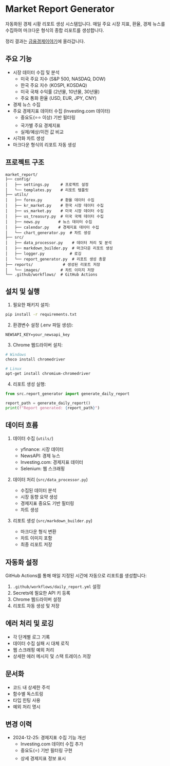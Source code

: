 # Market Report Generator

자동화된 경제 시황 리포트 생성 시스템입니다. 매일 주요 시장 지표, 환율, 경제 뉴스를 수집하여 마크다운 형식의 종합 리포트를 생성합니다.

정리 결과는 [금융경제이야기](https://storyofeconomy.tistory.com/)에 올라갑니다.

## 주요 기능

- 시장 데이터 수집 및 분석
  - 미국 주요 지수 (S&P 500, NASDAQ, DOW)
  - 한국 주요 지수 (KOSPI, KOSDAQ)
  - 미국 국채 수익률 (2년물, 10년물, 30년물)
  - 주요 통화 환율 (USD, EUR, JPY, CNY)
- 경제 뉴스 수집
- 주요 경제지표 데이터 수집 (Investing.com 데이터)
  - 중요도(⭐⭐ 이상) 기반 필터링
  - 국가별 주요 경제지표
  - 실제/예상/이전 값 비교
- 시각화 차트 생성
- 마크다운 형식의 리포트 자동 생성

## 프로젝트 구조

```
market_report/
├── config/
│   ├── settings.py     # 프로젝트 설정
│   └── templates.py    # 리포트 템플릿
├── utils/
│   ├── forex.py        # 환율 데이터 수집
│   ├── kr_market.py    # 한국 시장 데이터 수집
│   ├── us_market.py    # 미국 시장 데이터 수집
│   ├── us_treasury.py  # 미국 국채 데이터 수집
│   ├── news.py        # 뉴스 데이터 수집
│   ├── calendar.py    # 경제지표 데이터 수집
│   └── chart_generator.py  # 차트 생성
├── src/
│   ├── data_processor.py    # 데이터 처리 및 분석
│   ├── markdown_builder.py  # 마크다운 리포트 생성
│   ├── logger.py           # 로깅
│   └── report_generator.py  # 리포트 생성 총괄
├── reports/             # 생성된 리포트 저장
│   └── images/         # 차트 이미지 저장
└── .github/workflows/  # GitHub Actions
```

## 설치 및 실행

1. 필요한 패키지 설치:
```bash
pip install -r requirements.txt
```

2. 환경변수 설정 (.env 파일 생성):
```
NEWSAPI_KEY=your_newsapi_key
```

3. Chrome 웹드라이버 설치:
```bash
# Windows
choco install chromedriver

# Linux
apt-get install chromium-chromedriver
```

4. 리포트 생성 실행:
```python
from src.report_generator import generate_daily_report

report_path = generate_daily_report()
print(f"Report generated: {report_path}")
```

## 데이터 흐름

1. 데이터 수집 (`utils/`)
   - yfinance: 시장 데이터
   - NewsAPI: 경제 뉴스
   - Investing.com: 경제지표 데이터
   - Selenium: 웹 스크래핑

2. 데이터 처리 (`src/data_processor.py`)
   - 수집된 데이터 분석
   - 시장 동향 요약 생성
   - 경제지표 중요도 기반 필터링
   - 차트 생성

3. 리포트 생성 (`src/markdown_builder.py`)
   - 마크다운 형식 변환
   - 차트 이미지 포함
   - 최종 리포트 저장

## 자동화 설정

GitHub Actions를 통해 매일 지정된 시간에 자동으로 리포트를 생성합니다:

1. `.github/workflows/daily_report.yml` 설정
2. Secrets에 필요한 API 키 등록
3. Chrome 웹드라이버 설정
4. 리포트 자동 생성 및 저장

## 에러 처리 및 로깅

- 각 단계별 로그 기록
- 데이터 수집 실패 시 대체 로직
- 웹 스크래핑 예외 처리
- 상세한 에러 메시지 및 스택 트레이스 저장

## 문서화

- 코드 내 상세한 주석
- 함수별 독스트링
- 타입 힌팅 사용
- 예외 처리 명시

## 변경 이력

- 2024-12-25: 경제지표 수집 기능 개선
  - Investing.com 데이터 수집 추가
  - 중요도(⭐) 기반 필터링 구현
  - 상세 경제지표 정보 표시